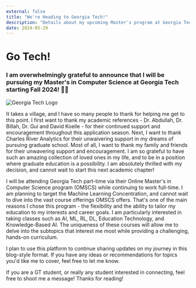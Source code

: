 ```yaml
---
external: false
title: "We're Heading to Georgia Tech!"
description: "Details about my upcoming Master's program at Georgia Tech."
date: 2024-05-29
---
```


# Go Tech!

### I am overwhelmingly grateful to announce that I will be pursuing my Master's in Computer Science at Georgia Tech starting Fall 2024! 🐝🐝

![Georgia Tech Logo](https://brand.gatech.edu/sites/default/files/inline-images/extended-RGB.png)

It takes a village, and I have so many people to thank for helping me get to this point. I first want to thank my academic references - Dr. Abdullah, Dr. Billah, Dr. Gui and David Koelle - for their continued support and encouragement throughout this application season. Next, I want to thank Charles River Analytics for their unwaivering support in my dreams of pursuing graduate school. Most of all, I want to thank my family and friends for their unwavering support and encouragement. I am so grateful to have such an amazing collection of loved ones in my life, and to be in a position where graduate education is a possibility. I am absolutely thrilled with my decision, and cannot wait to start this next academic chapter!

I will be attending Georgia Tech part-time via their Online Master's in Computer Science program (OMSCS) while continuing to work full-time. I am planning to target the Machine Learning Concentration, and cannot wait to dive into the vast course offerings OMSCS offers. That's one of the main reasons I chose this program - the flexibility and the ability to tailor my education to my interests and career goals. I am particularly interested in taking classes such as AI, ML, RL, DL, Education Technology, and Knowledge-Based AI. The uniqueness of these courses will allow me to delve into the subtopics that interest me most while providing a challenging, hands-on curriculum.

I plan to use this platform to continue sharing updates on my journey in this blog-style format. If you have any ideas or recommendations for topics you'd like me to cover, feel free to let me know.

If you are a GT student, or really any student interested in connecting, feel free to shoot me a message! Thanks for reading!